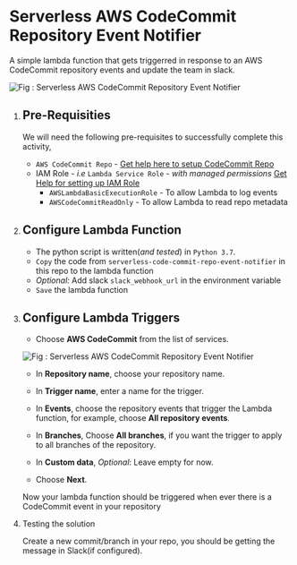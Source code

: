 # Serverless AWS CodeCommit Repository Event Notifier

A simple lambda function that gets triggerred in response to an AWS CodeCommit repository events and update the team in slack.

![Fig : Serverless AWS CodeCommit Repository Event Notifier](https://raw.githubusercontent.com/miztiik/serverless-code-commit-repo-event-notifier/master/images/serverless-code-commit-repo-event-notifier.png)


1. ## Pre-Requisities

    We will need the following pre-requisites to successfully complete this activity,
    - `AWS CodeCommit Repo` - [Get help here to setup CodeCommit Repo](https://youtu.be/9vYdORRoQdg)
    - IAM Role - _i.e_ `Lambda Service Role` - _with managed permissions_ [Get Help for setting up IAM Role](https://www.youtube.com/watch?v=5g0Cuq-qKA0&list=PLxzKY3wu0_FLaF9Xzpyd9p4zRCikkD9lE&index=11)
        - `AWSLambdaBasicExecutionRole` - To allow Lambda to log events
        - `AWSCodeCommitReadOnly` - To allow Lambda to read repo metadata

1. ## Configure Lambda Function

    - The python script is written(_and tested_) in `Python 3.7`.
    - `Copy` the code from `serverless-code-commit-repo-event-notifier` in this repo to the lambda function
    - _Optional:_ Add slack `slack_webhook_url` in the environment variable
    - `Save` the lambda function

1. ## Configure Lambda Triggers

    - Choose **AWS CodeCommit** from the list of services.

    ![Fig : Serverless AWS CodeCommit Repository Event Notifier](https://docs.aws.amazon.com/codecommit/latest/userguide/images/codecommit-lambda-trigger.png)

    - In **Repository name**, choose your repository name.

    - In **Trigger name**, enter a name for the trigger.
    - In **Events**, choose the repository events that trigger the Lambda function, for example, choose **All repository events**.
    - In **Branches**, Choose **All branches**, if you want the trigger to apply to all branches of the repository.
    - In **Custom data**, _Optional_: Leave empty for now.
    - Choose **Next**.

    Now your lambda function should be triggered when ever there is a CodeCommit event in your repository

1. Testing the solution

    Create a new commit/branch in your repo, you should be getting the message in Slack(if configured).
